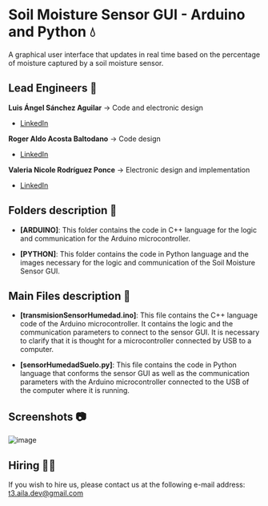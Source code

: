 # Soil Moisture Sensor GUI - Arduino and Python 💧
A graphical user interface that updates in real time based on the percentage of moisture captured by a soil moisture sensor.

## Lead Engineers 👤
**Luis Ángel Sánchez Aguilar** -> Code and electronic design

* [LinkedIn](https://www.linkedin.com/in/sanchezluismachinelearning/)

**Roger Aldo Acosta Baltodano** -> Code design

* [LinkedIn](https://www.linkedin.com/in/roger-aldo-acosta-baltodano/)

**Valeria Nicole Rodríguez Ponce** -> Electronic design and implementation

* [LinkedIn](https://www.linkedin.com/in/valeriarodriguezp/)

## Folders description 📁

* **[ARDUINO]**: This folder contains the code in C++ language for the logic and communication for the Arduino microcontroller.

* **[PYTHON]**: This folder contains the code in Python language and the images necessary for the logic and communication of the Soil Moisture Sensor GUI.


## Main Files description 📘

* **[transmisionSensorHumedad.ino]**: This file contains the C++ language code of the Arduino microcontroller. It contains the logic and the communication parameters to connect to the sensor GUI. It is necessary to clarify that it is thought for a microcontroller connected by USB to a computer.

* **[sensorHumedadSuelo.py]**: This file contains the code in Python language that conforms the sensor GUI as well as the communication parameters with the Arduino microcontroller connected to the USB of the computer where it is running.

## Screenshots 📷
![image](https://user-images.githubusercontent.com/118120048/203218604-a3486eda-7499-4b33-842d-bea3d32839b2.png)

## Hiring 🤝🏿
If you wish to hire us, please contact us at the following e-mail address: t3.aila.dev@gmail.com
